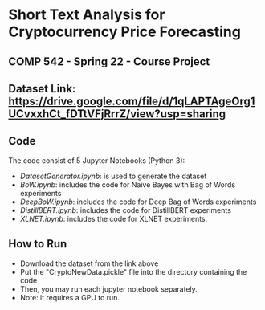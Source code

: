 # Short Text Analysis for Cryptocurrency Price Forecasting
## COMP 542 - Spring 22 - Course Project


## Dataset Link: https://drive.google.com/file/d/1qLAPTAgeOrg1UCvxxhCt_fDTtVFjRrrZ/view?usp=sharing

## Code
The code consist of 5 Jupyter Notebooks (Python 3):
* *DatasetGenerator.ipynb*: is used to generate the dataset
* *BoW.ipynb*: includes the code for Naive Bayes with Bag of Words experiments
* *DeepBoW.ipynb*: includes the code for Deep Bag of Words experiments
* *DistillBERT.ipynb*: includes the code for DistillBERT experiments
* *XLNET.ipynb*: includes the code for XLNET experiments.

## How to Run
* Download the dataset from the link above
* Put the "CryptoNewData.pickle" file into the directory containing the code
* Then, you may run each jupyter notebook separately.
* Note: it requires a GPU to run.